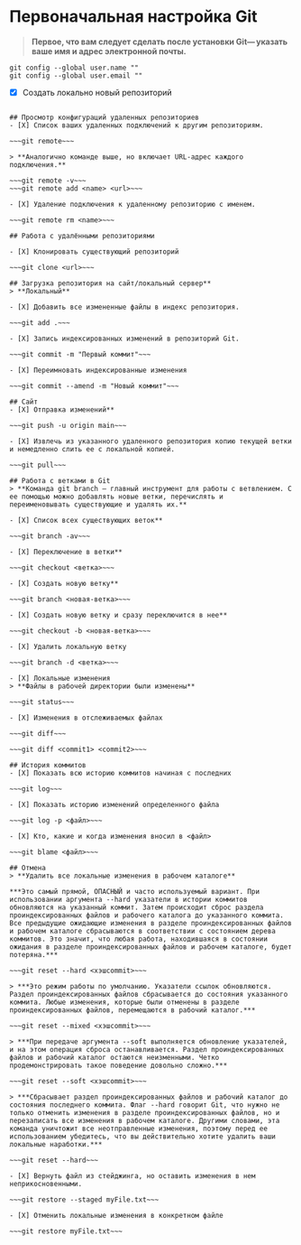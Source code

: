 # Первоначальная настройка Git
> **Первое, что вам следует сделать после установки Git— указать ваше имя и адрес электронной почты.**
  
~~~
git config --global user.name ""
git config --global user.email ""
~~~

- [X] Создать локально новый репозиторий

~~~git init~~~

## Просмотр конфигураций удаленных репозиториев
- [X] Список ваших удаленных подключений к другим репозиториям.

~~~git remote~~~

> **Аналогично команде выше, но включает URL-адрес каждого подключения.**

~~~git remote -v~~~
~~~git remote add <name> <url>~~~

- [X] Удаление подключения к удаленному репозиторию с именем.

~~~git remote rm <name>~~~

## Работа с удалёнными репозиториями

- [X] Клонировать существующий репозиторий

~~~git clone <url>~~~

## Загрузка репозитория на сайт/локальный сервер**
> **Локальный**

- [X] Добавить все измененные файлы в индекс репозитория.

~~~git add .~~~

- [X] Запись индексированных изменений в репозиторий Git.

~~~git commit -m "Первый коммит"~~~

- [X] Переимновать индексированные изменения

~~~git commit --amend -m "Новый коммит"~~~

## Сайт
- [X] Отправка изменений**

~~~git push -u origin main~~~

- [X] Извлечь из указанного удаленного репозитория копию текущей ветки и немедленно слить ее с локальной копией.

~~~git pull~~~

## Работа с ветками в Git
> **Команда git branch — главный инструмент для работы с ветвлением. С ее помощью можно добавлять новые ветки, перечислять и      переименовывать существующие и удалять их.**

- [X] Список всех существующих веток**

~~~git branch -av~~~

- [X] Переключение в ветки**

~~~git checkout <ветка>~~~

- [X] Создать новую ветку**

~~~git branch <новая-ветка>~~~

- [X] Создать новую ветку и сразу переключится в нее**

~~~git checkout -b <новая-ветка>~~~

- [X] Удалить локальную ветку

~~~git branch -d <ветка>~~~

- [X] Локальные изменения
> **Файлы в рабочей директории были изменены**

~~~git status~~~

- [X] Изменения в отслеживаемых файлах

~~~git diff~~~

~~~git diff <commit1> <commit2>~~~

## История коммитов
- [X] Показать всю историю коммитов начиная с последних

~~~git log~~~

- [X] Показать историю изменений определенного файла

~~~git log -p <файл>~~~

- [X] Кто, какие и когда изменения вносил в <файл>

~~~git blame <файл>~~~

## Отмена
> **Удалить все локальные изменения в рабочем каталоге**

***Это самый прямой, ОПАСНЫЙ и часто используемый вариант. При использовании аргумента --hard указатели в истории коммитов обновляются на указанный коммит. Затем происходит сброс раздела проиндексированных файлов и рабочего каталога до указанного коммита. Все предыдущие ожидающие изменения в разделе проиндексированных файлов и рабочем каталоге сбрасываются в соответствии с состоянием дерева коммитов. Это значит, что любая работа, находившаяся в состоянии ожидания в разделе проиндексированных файлов и рабочем каталоге, будет потеряна.***
  
~~~git reset --hard <хэшcommit>~~~

> ***Это режим работы по умолчанию. Указатели ссылок обновляются. Раздел проиндексированных файлов сбрасывается до состояния указанного коммита. Любые изменения, которые были отменены в разделе проиндексированных файлов, перемещаются в рабочий каталог.***

~~~git reset --mixed <хэшcommit>~~~

> ***При передаче аргумента --soft выполняется обновление указателей, и на этом операция сброса останавливается. Раздел проиндексированных файлов и рабочий каталог остаются неизменными. Четко продемонстрировать такое поведение довольно сложно.***

~~~git reset --soft <хэшcommit>~~~

> ***Сбрасывает раздел проиндексированных файлов и рабочий каталог до состояния последнего коммита. Флаг --hard говорит Git, что нужно не только отменить изменения в разделе проиндексированных файлов, но и перезаписать все изменения в рабочем каталоге. Другими словами, эта команда уничтожит все неотправленные изменения, поэтому перед ее использованием убедитесь, что вы действительно хотите удалить ваши локальные наработки.***

~~~git reset --hard~~~

- [X] Вернуть файл из стейджинга, но оставить изменения в нем неприкосновенными.

~~~git restore --staged myFile.txt~~~

- [X] Отменить локальные изменения в конкретном файле

~~~git restore myFile.txt~~~